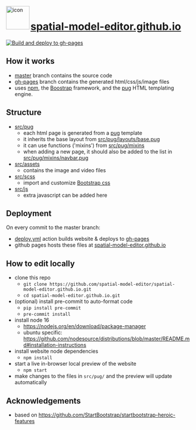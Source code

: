<img align="left" width="64" height="64" src="https://raw.githubusercontent.com/spatial-model-editor/spatial-model-editor/master/src/core/resources/icon.iconset/icon_32x32@2x.png" alt="icon">

# [spatial-model-editor.github.io](https://spatial-model-editor.github.io/)

[![Build and deploy to gh-pages](https://github.com/spatial-model-editor/spatial-model-editor.github.io/actions/workflows/deploy.yml/badge.svg)](https://github.com/spatial-model-editor/spatial-model-editor.github.io/actions/workflows/deploy.yml)

## How it works

- [master](https://github.com/spatial-model-editor/spatial-model-editor.github.io/tree/master) branch contains the source code
- [gh-pages](https://github.com/spatial-model-editor/spatial-model-editor.github.io/tree/gh-pages) branch contains the generated html/css/js/image files
- uses [npm](https://www.npmjs.com/), the [Boostrap](https://getbootstrap.com/) framework, and the [pug](https://pugjs.org/) HTML templating engine.

## Structure

- [src/pug](/src/pug)
  - each html page is generated from a [pug](https://pugjs.org/) template
  - it inherits the base layout from [src/pug/layouts/base.pug](/src/pug/layouts/base.pug)
  - it can use functions ('mixins') from [src/pug/mixins](/src/pug/mixins)
  - when adding a new page, it should also be added to the list in [src/pug/mixins/navbar.pug](/src/pug/mixins/navbar.pug)
- [src/assets](/src/assets)
  - contains the image and video files
- [src/scss](/src/scss)
  - import and customize [Bootstrap css](https://getbootstrap.com/docs/5.0/customize/sass/)
- [src/js](/src/js)
  - extra javascript can be added here

## Deployment

On every commit to the master branch:

- [deploy.yml](https://github.com/spatial-model-editor/spatial-model-editor.github.io/actions/workflows/deploy.yml) action builds website & deploys to [gh-pages](https://github.com/spatial-model-editor/spatial-model-editor.github.io/tree/gh-pages)
- github pages hosts these files at [spatial-model-editor.github.io](https://spatial-model-editor.github.io/)

## How to edit locally

- clone this repo
  - `git clone https://github.com/spatial-model-editor/spatial-model-editor.github.io.git`
  - `cd spatial-model-editor.github.io.git`
- (optional) install pre-commit to auto-format code
  - `pip install pre-commit`
  - `pre-commit install`
- install node 16
  - https://nodejs.org/en/download/package-manager
  - ubuntu specific: https://github.com/nodesource/distributions/blob/master/README.md#installation-instructions
- install website node dependencies
  - `npm install`
- start a live in-browser local preview of the website
  - `npm start`
- make changes to the files in `src/pug/` and the preview will update automatically

## Acknowledgements

- based on https://github.com/StartBootstrap/startbootstrap-heroic-features
